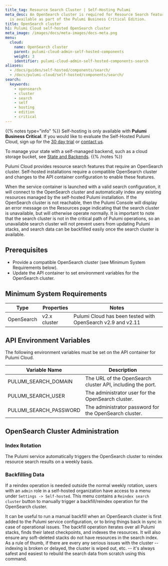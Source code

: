 ```yaml
---
title_tag: Resource Search Cluster | Self-Hosting Pulumi
meta_desc: An OpenSearch cluster is required for Resource Search features. Self-hosting
  is available as part of the Pulumi Business Critical Edition.
title: OpenSearch cluster
h1: Pulumi Cloud self-hosted OpenSearch cluster
meta_image: /images/docs/meta-images/docs-meta.png
menu:
  cloud:
    name: OpenSearch cluster
    parent: pulumi-cloud-admin-self-hosted-components
    weight: 3
    identifier: pulumi-cloud-admin-self-hosted-components-search
aliases:
  - /docs/guides/self-hosted/components/search/
  - /docs/pulumi-cloud/self-hosted/components/search/
search:
  keywords:
    - opensearch
    - cluster
    - search
    - self
    - hosting
    - edition
    - critical
---
```


{{% notes type="info" %}}
Self-hosting is only available with **Pulumi Business Critical**. If you would like to evaluate the Self-Hosted Pulumi Cloud, sign up for the [30 day trial](/product/self-hosted#self-hosted-trial) or [contact us](/contact/).

To manage your state with a self-managed backend, such as a cloud storage bucket, see [State and Backends](/docs/concepts/state/).
{{% /notes %}}

Pulumi Cloud provides resource search features that require an OpenSearch cluster. Self-hosted installations require a compatible OpenSearch cluster and changes to the API container configuration to enable these features.

When the service container is launched with a valid search configuration, it will connect to the OpenSearch cluster and automatically index any existing resources managed by the self-hosted Pulumi installation.
If the OpenSearch cluster is not reachable, then the Pulumi Console will display an error message on the Resources page indicating that the search cluster is unavailable, but will otherwise operate normally.
It is important to note that the search cluster is not in the critical path of Pulumi operations, so an unavailable search cluster will not prevent users from updating Pulumi stacks, and search data can be backfilled easily once the search cluster is available.

## Prerequisites

* Provide a compatible OpenSearch cluster (see Minimum System Requirements below).
* Update the API container to set environment variables for the OpenSearch cluster.

## Minimum System Requirements

| Type       | Properties   | Notes                                                                                                                                                                                                                                                                 |
|------------|--------------|-----------------------------------------------------------------------------------------------------------------------------------------------------------------------------------------------------------------------------------------------------------------------|
| OpenSearch | v2.x cluster | Pulumi Cloud has been tested with OpenSearch v2.9 and v2.11                                                                                                                                                                                                           |

## API Environment Variables

The following environment variables must be set on the API container for Pulumi Cloud.

| Variable Name          | Description                                                 |
|------------------------|-------------------------------------------------------------|
| PULUMI_SEARCH_DOMAIN   | The URL of the OpenSearch cluster API, including the port.  |
| PULUMI_SEARCH_USER     | The administrator user for the OpenSearch cluster.          |
| PULUMI_SEARCH_PASSWORD | The administrator password for the OpenSearch cluster.      |

## OpenSearch Cluster Administration

### Index Rotation

The Pulumi service automatically triggers the OpenSearch cluster to reindex resource search results on a weekly basis.

### Backfilling Data

If a reindex operation is needed outside the normal weekly rotation, users with an `admin` role in a self-hosted
organization have access to a menu under `Settings -> Self-hosted`. This menu contains a `Reindex search cluster`
button to manually trigger a backfill/reindex operation for the OpenSearch cluster.

It can be useful to run a manual backfill when an OpenSearch cluster is first added to the Pulumi service configuration,
or to bring things back in sync in case of operational issues. The backfill operation iterates over all Pulumi stacks, finds their latest checkpoints, and indexes the resources.
It will also ensure any soft-deleted stacks do not have resources in the search index. As a rule of thumb, if there are every any serious issues with the cluster -- indexing is broken or delayed, the cluster is wiped out, etc. -- it's always safest and easiest to rebuild the search data from scratch using this command.
